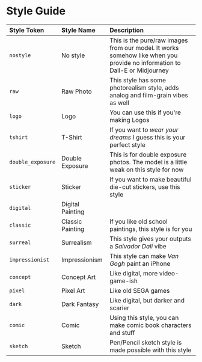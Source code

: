# Style Guide

| Style Token | Style Name | Description |
|:--------|:--------|:---------------------------|
| `nostyle`| No style | This is the pure/raw images from our model. It works somehow like when you provide no information to Dall-E or Midjourney |
| `raw`    | Raw Photo | This style has some photorealism style, adds analog and film-grain vibes as well |
| `logo`   | Logo      | You can use this if you're making Logos |
| `tshirt` | T-Shirt   | If you want to _wear your dreams_ I guess this is your perfect style |
| `double_exposure` | Double Exposure | This is for double exposure photos. The model is a little weak on this style for now |
| `sticker` | Sticker | If you want to make beautiful die-cut stickers, use this style |
| `digital` | Digital Painting | |
| `classic` | Classic Painting | If you like old school paintings, this style is for you |
| `surreal` | Surrealism       | This style gives your outputs a _Salvador Dali_ vibe |
| `impressionist` | Impressionism | This style can make _Van Gogh_ paint an iPhone |
| `concept`       | Concept Art   | Like digital, more video-game-ish |
| `pixel`         | Pixel Art     | Like old SEGA games |
| `dark`          | Dark Fantasy  | Like digital, but darker and scarier |
| `comic`         | Comic         | Using this style, you can make comic book characters and stuff |
| `sketch`        | Sketch        | Pen/Pencil sketch style is made possible with this style       |